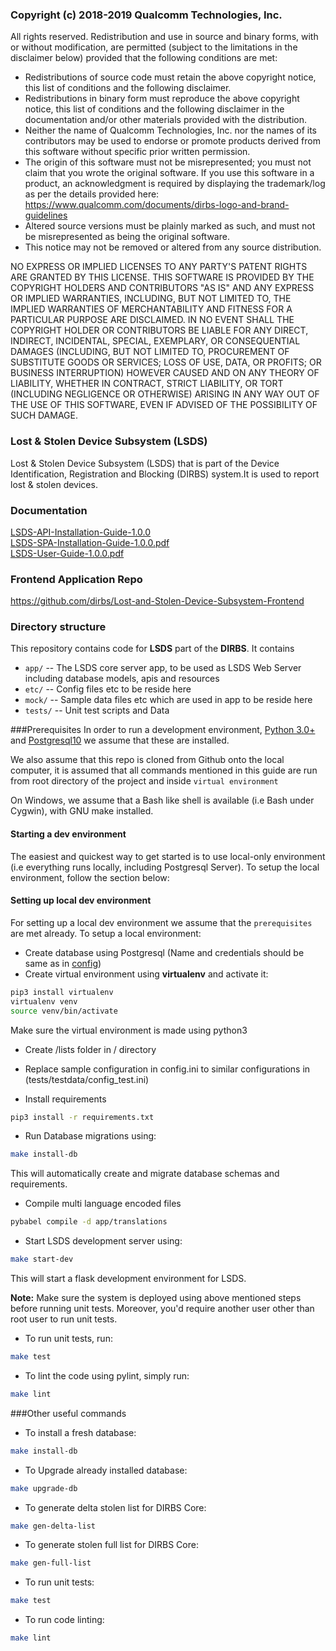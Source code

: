 ### Copyright (c) 2018-2019 Qualcomm Technologies, Inc.
All rights reserved.
Redistribution and use in source and binary forms, with or without modification, are permitted (subject to the limitations in the disclaimer below) provided that the following conditions are met:

   * Redistributions of source code must retain the above copyright notice, this list of conditions and the following disclaimer.
   * Redistributions in binary form must reproduce the above copyright notice, this list of conditions and the following disclaimer in the documentation and/or other materials provided with the distribution.
   * Neither the name of Qualcomm Technologies, Inc. nor the names of its contributors may be used to endorse or promote products derived from this software without specific prior written permission.
   * The origin of this software must not be misrepresented; you must not claim that you wrote the original software. If you use this software in a product, an acknowledgment is required by displaying the trademark/log as per the details provided here: https://www.qualcomm.com/documents/dirbs-logo-and-brand-guidelines
   * Altered source versions must be plainly marked as such, and must not be misrepresented as being the original software.
   * This notice may not be removed or altered from any source distribution.

NO EXPRESS OR IMPLIED LICENSES TO ANY PARTY'S PATENT RIGHTS ARE GRANTED BY THIS LICENSE. THIS SOFTWARE IS PROVIDED BY THE COPYRIGHT HOLDERS AND CONTRIBUTORS "AS IS" AND ANY EXPRESS OR IMPLIED WARRANTIES, INCLUDING, BUT NOT LIMITED TO, THE IMPLIED WARRANTIES OF MERCHANTABILITY AND FITNESS FOR A PARTICULAR PURPOSE ARE DISCLAIMED. IN NO EVENT SHALL THE COPYRIGHT HOLDER OR CONTRIBUTORS BE LIABLE FOR ANY DIRECT, INDIRECT, INCIDENTAL, SPECIAL, EXEMPLARY, OR CONSEQUENTIAL DAMAGES (INCLUDING, BUT NOT LIMITED TO, PROCUREMENT OF SUBSTITUTE GOODS OR SERVICES; LOSS OF USE, DATA, OR PROFITS; OR BUSINESS INTERRUPTION) HOWEVER CAUSED AND ON ANY THEORY OF LIABILITY, WHETHER IN CONTRACT, STRICT LIABILITY, OR TORT (INCLUDING NEGLIGENCE OR OTHERWISE) ARISING IN ANY WAY OUT OF THE USE OF THIS SOFTWARE, EVEN IF ADVISED OF THE POSSIBILITY OF SUCH DAMAGE.

### Lost & Stolen Device Subsystem (LSDS)
Lost & Stolen Device Subsystem (LSDS) that is part of the Device Identification,
Registration and Blocking (DIRBS) system.It is used to report lost & stolen devices.

### Documentation
[LSDS-API-Installation-Guide-1.0.0](https://github.com/dirbs/Documentation/blob/master/Lost-and-Stolen-Device-Subsystem/LSDS-API-Installation-Guide-1.0.0.pdf)<br />
[LSDS-SPA-Installation-Guide-1.0.0.pdf](https://github.com/dirbs/Documentation/blob/master/Lost-and-Stolen-Device-Subsystem/LSDS-SPA-Installation-Guide-1.0.0.pdf) <br />
[LSDS-User-Guide-1.0.0.pdf](https://github.com/dirbs/Documentation/blob/master/Lost-and-Stolen-Device-Subsystem/LSDS-User-Guide-1.0.0.pdf)<br />

### Frontend Application Repo
https://github.com/dirbs/Lost-and-Stolen-Device-Subsystem-Frontend

### Directory structure

This repository contains code for **LSDS** part of the **DIRBS**. It contains

* ``app/`` -- The LSDS core server app, to be used as LSDS Web Server including database models, apis and resources
* ``etc/`` -- Config files etc to be reside here
* ``mock/`` -- Sample data files etc which are used in app to be reside here
* ``tests/`` -- Unit test scripts and Data

###Prerequisites
In order to run a development environment, [Python 3.0+](https://www.python.org/download/releases/3.0/) and 
[Postgresql10](https://www.postgresql.org/about/news/1786/) we assume that these are installed.

We also assume that this repo is cloned from Github onto the local computer, it is assumed that 
all commands mentioned in this guide are run from root directory of the project and inside
```virtual environment```

On Windows, we assume that a Bash like shell is available (i.e Bash under Cygwin), with GNU make installed.

#### Starting a dev environment
The easiest and quickest way to get started is to use local-only environment (i.e everything runs locally, including
Postgresql Server). To setup the local environment, follow the section below:

#### Setting up local dev environment
For setting up a local dev environment we assume that the ```prerequisites``` are met already. To setup a local 
environment:
* Create database using Postgresql (Name and credentials should be same as in [config](tests/testdata/config_test.ini))
* Create virtual environment using **virtualenv** and activate it:
```bash
pip3 install virtualenv 
virtualenv venv
source venv/bin/activate
```
Make sure the virtual environment is made using python3

* Create /lists folder in / directory

* Replace sample configuration in config.ini to similar configurations in (tests/testdata/config_test.ini)

* Install requirements

```bash
pip3 install -r requirements.txt
```

* Run Database migrations using:

```bash
make install-db
```

This will automatically create and migrate database schemas and requirements.

* Compile multi language encoded files
```bash
pybabel compile -d app/translations
```

* Start LSDS development server using:

```bash
make start-dev
```

This will start a flask development environment for LSDS.

**Note:** Make sure the system is deployed using above mentioned steps before running unit tests. Moreover, you'd require another user other than root user to run unit tests.
* To run unit tests, run:

```bash
make test
```

* To lint the code using pylint, simply run:

```bash
make lint
```

###Other useful commands

* To install a fresh database:

```bash
make install-db
```

* To Upgrade already installed database:

```bash
make upgrade-db
```

* To generate delta stolen list for DIRBS Core:

```bash
make gen-delta-list
```

* To generate stolen full list for DIRBS Core:

```bash
make gen-full-list
```

* To run unit tests:

```bash
make test
```

* To run code linting:

```bash
make lint
```
